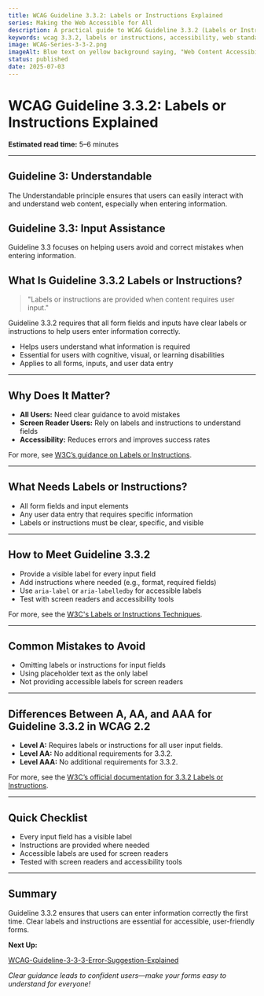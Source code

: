 ```yaml
---
title: WCAG Guideline 3.3.2: Labels or Instructions Explained
series: Making the Web Accessible for All
description: A practical guide to WCAG Guideline 3.3.2 (Labels or Instructions)—what it means, why it matters, and how to help users enter information correctly the first time.
keywords: wcag 3.3.2, labels or instructions, accessibility, web standards, form usability, user experience
image: WCAG-Series-3-3-2.png
imageAlt: Blue text on yellow background saying, "Web Content Accessibiilty Guiedlines (WCAG) 3.3.2 Explained, Labels or Instructions"
status: published
date: 2025-07-03
---
```


# **WCAG Guideline 3.3.2: Labels or Instructions Explained**

**Estimated read time:** 5–6 minutes

---

## **Guideline 3: Understandable**

The Understandable principle ensures that users can easily interact with and understand web content, especially when entering information.

## **Guideline 3.3: Input Assistance**

Guideline 3.3 focuses on helping users avoid and correct mistakes when entering information.

## **What Is Guideline 3.3.2 Labels or Instructions?**

<!-- [Illustration: Form with clear labels and instructions for each field] -->

> "Labels or instructions are provided when content requires user input."

Guideline 3.3.2 requires that all form fields and inputs have clear labels or instructions to help users enter information correctly.

- Helps users understand what information is required
- Essential for users with cognitive, visual, or learning disabilities
- Applies to all forms, inputs, and user data entry

---

## **Why Does It Matter?**

<!-- [Infographic: Label icon, instruction text, and user with assistive tech] -->

- **All Users:** Need clear guidance to avoid mistakes
- **Screen Reader Users:** Rely on labels and instructions to understand fields
- **Accessibility:** Reduces errors and improves success rates

For more, see [W3C’s guidance on Labels or Instructions](https://www.w3.org/WAI/WCAG22/Understanding/labels-or-instructions.html).

---

## **What Needs Labels or Instructions?**

<!-- [Grid: Form fields, labels, and instruction text] -->

- All form fields and input elements
- Any user data entry that requires specific information
- Labels or instructions must be clear, specific, and visible

---

## **How to Meet Guideline 3.3.2**

<!-- [Side-by-side: Good example (clear label and instruction) vs. Bad example (no label or unclear instruction)] -->

- Provide a visible label for every input field
- Add instructions where needed (e.g., format, required fields)
- Use `aria-label` or `aria-labelledby` for accessible labels
- Test with screen readers and accessibility tools

For more, see the [W3C's Labels or Instructions Techniques](https://www.w3.org/WAI/WCAG22/Techniques/general/G131).

---

## **Common Mistakes to Avoid**

<!-- [Do/Don't graphic: Left side with clear label, right side with missing or unclear label] -->

- Omitting labels or instructions for input fields
- Using placeholder text as the only label
- Not providing accessible labels for screen readers

---

## **Differences Between A, AA, and AAA for Guideline 3.3.2 in WCAG 2.2**

<!-- [Infographic: Three columns labeled A, AA, AAA with example requirements for each] -->

- **Level A:** Requires labels or instructions for all user input fields.
- **Level AA:** No additional requirements for 3.3.2.
- **Level AAA:** No additional requirements for 3.3.2.

For more, see the [W3C’s official documentation for 3.3.2 Labels or Instructions](https://www.w3.org/WAI/WCAG22/Understanding/labels-or-instructions.html).

---

## **Quick Checklist**

<!-- [Checklist graphic: Icons for label, instruction, and form field] -->

- Every input field has a visible label
- Instructions are provided where needed
- Accessible labels are used for screen readers
- Tested with screen readers and accessibility tools

---

## **Summary**

<!-- [Illustration: User filling out a form with clear labels and instructions] -->

Guideline 3.3.2 ensures that users can enter information correctly the first time. Clear labels and instructions are essential for accessible, user-friendly forms.

**Next Up:**

[WCAG-Guideline-3-3-3-Error-Suggestion-Explained](WCAG-Guideline-3-3-3-Error-Suggestion-Explained)

*Clear guidance leads to confident users—make your forms easy to understand for everyone!*
